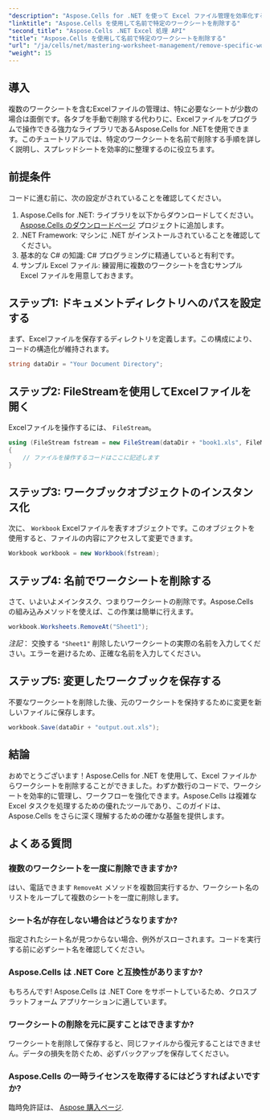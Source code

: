 ```yaml
---
"description": "Aspose.Cells for .NET を使って Excel ファイル管理を効率化する方法を学びましょう。このガイドでは、特定のワークシートを名前でプログラム的に削除する手順を詳しく説明します。これにより、時間を節約し、スプレッドシートを整理することができます。"
"linktitle": "Aspose.Cells を使用して名前で特定のワークシートを削除する"
"second_title": "Aspose.Cells .NET Excel 処理 API"
"title": "Aspose.Cells を使用して名前で特定のワークシートを削除する"
"url": "/ja/cells/net/mastering-worksheet-management/remove-specific-worksheets-by-name/"
"weight": 15
---
```


## 導入

複数のワークシートを含むExcelファイルの管理は、特に必要なシートが少数の場合は面倒です。各タブを手動で削除する代わりに、Excelファイルをプログラムで操作できる強力なライブラリであるAspose.Cells for .NETを使用できます。このチュートリアルでは、特定のワークシートを名前で削除する手順を詳しく説明し、スプレッドシートを効率的に整理するのに役立ちます。

## 前提条件

コードに進む前に、次の設定がされていることを確認してください。

1. Aspose.Cells for .NET: ライブラリを以下からダウンロードしてください。 [Aspose.Cells のダウンロードページ](https://releases.aspose.com/cells/net/) プロジェクトに追加します。
2. .NET Framework: マシンに .NET がインストールされていることを確認してください。
3. 基本的な C# の知識: C# プログラミングに精通していると有利です。
4. サンプル Excel ファイル: 練習用に複数のワークシートを含むサンプル Excel ファイルを用意しておきます。

## ステップ1: ドキュメントディレクトリへのパスを設定する

まず、Excelファイルを保存するディレクトリを定義します。この構成により、コードの構造化が維持されます。

```csharp
string dataDir = "Your Document Directory";
```

## ステップ2: FileStreamを使用してExcelファイルを開く

Excelファイルを操作するには、 `FileStream`。

```csharp
using (FileStream fstream = new FileStream(dataDir + "book1.xls", FileMode.Open))
{
    // ファイルを操作するコードはここに記述します
}
```

## ステップ3: ワークブックオブジェクトのインスタンス化

次に、 `Workbook` Excelファイルを表すオブジェクトです。このオブジェクトを使用すると、ファイルの内容にアクセスして変更できます。

```csharp
Workbook workbook = new Workbook(fstream);
```

## ステップ4: 名前でワークシートを削除する

さて、いよいよメインタスク、つまりワークシートの削除です。Aspose.Cells の組み込みメソッドを使えば、この作業は簡単に行えます。

```csharp
workbook.Worksheets.RemoveAt("Sheet1");
```

*注記*： 交換する `"Sheet1"` 削除したいワークシートの実際の名前を入力してください。エラーを避けるため、正確な名前を入力してください。

## ステップ5: 変更したワークブックを保存する

不要なワークシートを削除した後、元のワークシートを保持するために変更を新しいファイルに保存します。

```csharp
workbook.Save(dataDir + "output.out.xls");
```

## 結論

おめでとうございます！Aspose.Cells for .NET を使用して、Excel ファイルからワークシートを削除することができました。わずか数行のコードで、ワークシートを効率的に管理し、ワークフローを強化できます。Aspose.Cells は複雑な Excel タスクを処理するための優れたツールであり、このガイドは、Aspose.Cells をさらに深く理解するための確かな基盤を提供します。

## よくある質問

### 複数のワークシートを一度に削除できますか?

はい、電話できます `RemoveAt` メソッドを複数回実行するか、ワークシート名のリストをループして複数のシートを一度に削除します。

### シート名が存在しない場合はどうなりますか?

指定されたシート名が見つからない場合、例外がスローされます。コードを実行する前に必ずシート名を確認してください。

### Aspose.Cells は .NET Core と互換性がありますか?

もちろんです! Aspose.Cells は .NET Core をサポートしているため、クロスプラットフォーム アプリケーションに適しています。

### ワークシートの削除を元に戻すことはできますか?

ワークシートを削除して保存すると、同じファイルから復元することはできません。データの損失を防ぐため、必ずバックアップを保存してください。

### Aspose.Cells の一時ライセンスを取得するにはどうすればよいですか?

臨時免許証は、 [Aspose 購入ページ](https://purchase。aspose.com/temporary-license/).